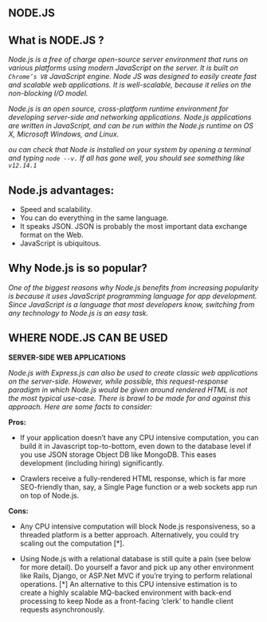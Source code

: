 ## NODE.JS

## What is NODE.JS ? 

*Node.js is a free of charge open-source server environment that runs on various platforms using modern JavaScript on the server. It is built on `Chrome’s V8` JavaScript engine. Node JS was designed to easily create fast and scalable web applications. It is well-scalable, because it relies on the non-blocking I/O model.*

*Node.js is an open source, cross-platform runtime environment for developing server-side and networking applications. Node.js applications are written in JavaScript, and can be run within the Node.js runtime on OS X, Microsoft Windows, and Linux.* 

*ou can check that Node is installed on your system by opening a terminal and typing `node --v.` If all has gone well, you should see something like `v12.14.1`*

## Node.js advantages:

* Speed and scalability.
* You can do everything in the same language.
* It speaks JSON. JSON is probably the most important data exchange format on the Web.
* JavaScript is ubiquitous.

## Why Node.js is so popular?

*One of the biggest reasons why Node.js benefits from increasing popularity is because it uses JavaScript programming language for app development. Since JavaScript is a language that most developers know, switching from any technology to Node.js is an easy task.*


## WHERE NODE.JS CAN BE USED
**SERVER-SIDE WEB APPLICATIONS**

*Node.js with Express.js can also be used to create classic web applications on the server-side. However, while possible, this request-response paradigm in which Node.js would be given around rendered HTML is not the most typical use-case. There is brawl to be made for and against this approach. Here are some facts to consider:*

**Pros:**

- If your application doesn’t have any CPU intensive computation, you can build it in Javascript top-to-bottom, even down to the database level if you use JSON storage Object DB like MongoDB. This eases development (including hiring) significantly.

- Crawlers receive a fully-rendered HTML response, which is far more SEO-friendly than, say, a Single Page function or a web sockets app run on top of Node.js.


**Cons:**

- Any CPU intensive computation will block Node.js responsiveness, so a threaded platform is a better approach. Alternatively, you could try scaling out the computation [*].

- Using Node.js with a relational database is still quite a pain (see below for more detail). Do yourself a favor and pick up any other environment like Rails, Django, or ASP.Net MVC if you’re trying to perform relational operations. [*] An alternative to this CPU intensive estimation is to create a highly scalable MQ-backed environment with back-end processing to keep Node as a front-facing ‘clerk’ to handle client requests asynchronously.
